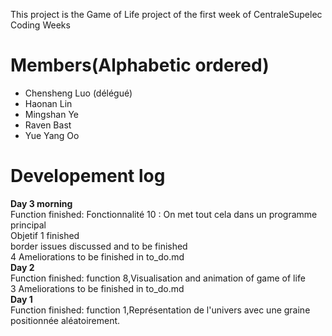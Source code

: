 This project is the Game of Life project of the first week of CentraleSupelec Coding Weeks

Members(Alphabetic ordered)
===================================
- Chensheng Luo (délégué)
- Haonan Lin
- Mingshan Ye
- Raven Bast
- Yue Yang Oo

Developement log
===============================================
**Day 3 morning**  
    Function finished: Fonctionnalité 10 : On met tout cela dans un programme principal  
    Objetif 1 finished  
    border issues discussed and to be finished  
    4 Ameliorations to be finished in to_do.md  
**Day 2**  
    Function finished: function 8,Visualisation and animation of game of life  
    3 Ameliorations to be finished in to_do.md  
**Day 1**  
    Function finished: function 1,Représentation de l'univers avec une graine positionnée   aléatoirement.  

